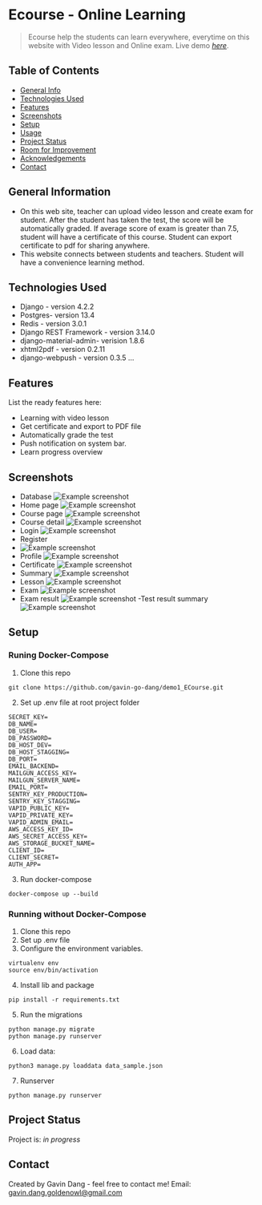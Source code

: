 # Ecourse - Online Learning
> Ecourse help the students can learn everywhere, everytime on this website with Video lesson and Online exam.
> Live demo [_here_](https://www.ecourse.id.vn/). 

## Table of Contents
* [General Info](#general-information)
* [Technologies Used](#technologies-used)
* [Features](#features)
* [Screenshots](#screenshots)
* [Setup](#setup)
* [Usage](#usage)
* [Project Status](#project-status)
* [Room for Improvement](#room-for-improvement)
* [Acknowledgements](#acknowledgements)
* [Contact](#contact)
<!-- * [License](#license) -->


## General Information
- On this web site, teacher can upload video lesson and create exam for student. After the student has taken the test, the score will be automatically graded. If average score of exam is greater than 7.5, student will have a certificate of this course. Student can export certificate to pdf for sharing anywhere.
- This website connects between students and teachers. Student will have a convenience learning method.


## Technologies Used
- Django - version 4.2.2
- Postgres- version 13.4
- Redis - version 3.0.1
- Django REST Framework - version 3.14.0
- django-material-admin- verision 1.8.6
- xhtml2pdf - version 0.2.11
- django-webpush - version 0.3.5
...

## Features
List the ready features here:
- Learning with video lesson
- Get certificate and export to PDF file
- Automatically grade the test 
- Push notification on system bar.
- Learn progress overview


## Screenshots
- Database
![Example screenshot](./img/db.png)
- Home page
![Example screenshot](./img/homepage.png)
- Course page
![Example screenshot](./img/course_page.png)
- Course detail
![Example screenshot](./img/course_detail.png)
- Login
![Example screenshot](./img/login.png)
- Register
- ![Example screenshot](./img/register.png)
- Profile
![Example screenshot](./img/profile.png)
- Certificate
![Example screenshot](./img/certificate.png)
- Summary
![Example screenshot](./img/summary.png)
- Lesson
![Example screenshot](./img/summary.png)
- Exam
![Example screenshot](./img/exam.png)
- Exam result
![Example screenshot](./img/exam_result.png)
-Test result summary
![Example screenshot](./img/test_result.png)

## Setup
### Runing Docker-Compose
1. Clone this repo
```
git clone https://github.com/gavin-go-dang/demo1_ECourse.git
```
2. Set up .env file at root project folder
```
SECRET_KEY=
DB_NAME=
DB_USER=
DB_PASSWORD=
DB_HOST_DEV=
DB_HOST_STAGGING=
DB_PORT=
EMAIL_BACKEND=
MAILGUN_ACCESS_KEY=
MAILGUN_SERVER_NAME=
EMAIL_PORT=
SENTRY_KEY_PRODUCTION=
SENTRY_KEY_STAGGING=
VAPID_PUBLIC_KEY=
VAPID_PRIVATE_KEY=
VAPID_ADMIN_EMAIL=
AWS_ACCESS_KEY_ID=
AWS_SECRET_ACCESS_KEY=
AWS_STORAGE_BUCKET_NAME=
CLIENT_ID=
CLIENT_SECRET=
AUTH_APP=
```
3. Run docker-compose
```
docker-compose up --build
```

### Running without Docker-Compose
1. Clone this repo
1. Set up .env file
1. Configure the environment variables.
```
virtualenv env
source env/bin/activation
```
4. Install lib and package
```
pip install -r requirements.txt
```

5. Run the migrations
```
python manage.py migrate
python manage.py runserver
```
6. Load data:
```
python3 manage.py loaddata data_sample.json
```
7. Runserver
```
python manage.py runserver
```

## Project Status
Project is: _in progress_ 






## Contact
Created by Gavin Dang - feel free to contact me!
Email: gavin.dang.goldenowl@gmail.com


